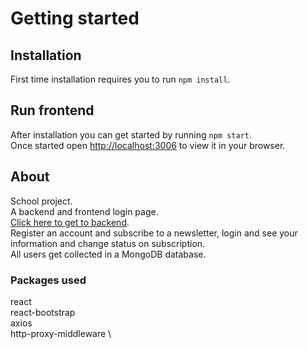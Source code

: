 # Getting started

## Installation

First time installation requires you to run `npm install`.

## Run frontend

After installation you can get started by running `npm start`.\
Once started open [http://localhost:3006](http://localhost:3006) to view it in your browser.

## About

School project.\
A backend and frontend login page.\
[Click here to get to backend](https://github.com/fplanting/node-loginpage-backend).\
Register an account and subscribe to a newsletter, login and see your information and change status on subscription.\
All users get collected in a MongoDB database.

### Packages used

react \
react-bootstrap \
axios \
http-proxy-middleware \

